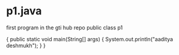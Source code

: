 # p1.java
first program in the gti hub repo
public class p1

{
    public static void main(String[] args) {
        System.out.println("aaditya deshmukh");
    }
}
